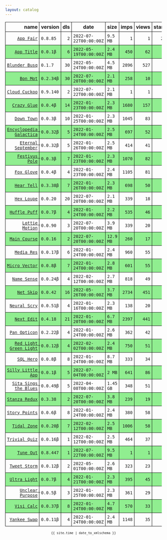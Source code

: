 ```yaml
---
layout: catalog
---
```


<style>
table {
    border-collapse: collapse;
}

td, th {
    border: 1px solid black;
    white-space: nowrap;
}

th, td {
    padding: 5px;
}

tr:nth-child(even) {
    background-color: Lightgreen;
}
</style>

| name | version | dls | date | size | imps | views | stars | issues | category |
| ---: | :------ | --: | ---- | :--- | ---: | ----: | -----:| -----: | :------- |
| [``App Fair``](https://appfair.app) | ``0.8.85`` | `2` | `2022-07-22T00:00:00Z` | `9.5 MB` | `1` | `1` | `25` | [``5``](https://github.com/App-Fair/App/issues) |  |
| [``App Title``](https://App-Title.github.io/App/) | ``0.0.1β`` | `6` | `2022-05-19T00:00:00Z` | `2.4 MB` | `450` | `62` | `0` | `0` |  |
| [``Blunder Busq``](https://www.blunderbusq.app) | ``0.1.7`` | `30` | `2022-05-24T00:00:00Z` | `4.5 MB` | `2896` | `527` | `1` | `0` |  |
| [``Bon Mot``](https://Bon-Mot.github.io/App/) | ``0.2.34β`` | `30` | `2022-07-20T00:00:00Z` | `2.1 MB` | `258` | `10` | `1` | `0` |  |
| [``Cloud Cuckoo``](https://Cloud-Cuckoo.github.io/App/) | ``0.9.140`` | `2` | `2022-07-22T00:00:00Z` | `2.1 MB` | `1` | `1` | `1` | `0` |  |
| [``Crazy Glue``](https://Crazy-Glue.github.io/App/) | ``0.0.4β`` | `14` | `2022-01-23T00:00:00Z` | `2.3 MB` | `1680` | `157` | `0` | `0` |  |
| [``Down Town``](https://Down-Town.github.io/App/) | ``0.0.3β`` | `10` | `2022-01-25T00:00:00Z` | `2.3 MB` | `1045` | `83` | `0` | `0` |  |
| [``Encyclopedia Galactica``](https://Encyclopedia-Galactica.github.io/App/) | ``0.0.32β`` | `5` | `2022-01-24T00:00:00Z` | `2.5 MB` | `697` | `52` | `0` | `0` |  |
| [``Eternal September``](https://Eternal-September.github.io/App/) | ``0.0.32β`` | `5` | `2022-01-26T00:00:00Z` | `2.5 MB` | `414` | `41` | `0` | `0` |  |
| [``Festivus Pole``](https://Festivus-Pole.github.io/App/) | ``0.0.3β`` | `7` | `2022-01-23T00:00:00Z` | `2.3 MB` | `1070` | `82` | `0` | `0` |  |
| [``Fox Glove``](https://Fox-Glove.github.io/App/) | ``0.0.4β`` | `4` | `2022-01-23T00:00:00Z` | `2.4 MB` | `1105` | `81` | `0` | `0` |  |
| [``Hear Tell``](https://Hear-Tell.github.io/App/) | ``0.3.38β`` | `7` | `2022-01-26T00:00:00Z` | `2.3 MB` | `698` | `50` | `0` | `0` |  |
| [``Hex Loupe``](https://Hex-Loupe.github.io/App/) | ``0.0.20`` | `20` | `2022-07-20T00:00:00Z` | `2.1 MB` | `339` | `18` | `0` | `0` |  |
| [``Huffle Puff``](https://Huffle-Puff.github.io/App/) | ``0.0.7β`` | `4` | `2022-01-24T00:00:00Z` | `2.2 MB` | `535` | `46` | `0` | `0` |  |
| [``Lottie Motion``](https://Lottie-Motion.github.io/App/) | ``0.0.90`` | `3` | `2022-07-20T00:00:00Z` | `3.9 MB` | `339` | `20` | `0` | `0` |  |
| [``Main Course``](https://Main-Course.github.io/App/) | ``0.0.16`` | `2` | `2022-07-20T00:00:00Z` | `12.9 MB` | `260` | `17` | `0` | `0` |  |
| [``Media Res``](https://Media-Res.github.io/App/) | ``0.0.17β`` | `6` | `2022-01-24T00:00:00Z` | `2.4 MB` | `960` | `55` | `0` | `0` |  |
| [``Micro Vector``](https://Micro-Vector.github.io/App/) | ``0.0.8β`` | `7` | `2022-01-24T00:00:00Z` | `2.8 MB` | `601` | `55` | `0` | `0` |  |
| [``Name Sense``](https://Name-Sense.github.io/App/) | ``0.0.24β`` | `4` | `2022-02-12T00:00:00Z` | `2.7 MB` | `818` | `49` | `0` | `0` |  |
| [``Net Skip``](https://Net-Skip.github.io/App/) | ``0.0.42`` | `16` | `2022-05-26T00:00:00Z` | `3.7 MB` | `2734` | `451` | `0` | `0` |  |
| [``Neural Scry``](https://Neural-Scry.github.io/App/) | ``0.0.51β`` | `4` | `2022-01-16T00:00:00Z` | `2.3 MB` | `138` | `20` | `0` | `0` |  |
| [``Next Edit``](https://Next-Edit.github.io/App/) | ``0.4.18`` | `21` | `2022-01-20T00:00:00Z` | `6.7 MB` | `2397` | `441` | `0` | `0` |  |
| [``Pan Opticon``](https://Pan-Opticon.github.io/App/) | ``0.2.22β`` | `4` | `2022-01-24T00:00:00Z` | `2.6 MB` | `362` | `42` | `0` | `0` |  |
| [``Red Light Green Light``](https://Red-Light-Green-Light.github.io/App/) | ``0.0.12β`` | `4` | `2022-02-02T00:00:00Z` | `2.4 MB` | `750` | `51` | `0` | `0` |  |
| [``SQL Hero``](https://SQL-Hero.github.io/App/) | ``0.0.8β`` | `8` | `2022-01-24T00:00:00Z` | `8.7 MB` | `333` | `34` | `0` | `0` |  |
| [``Silly Little App``](https://Silly-Little-App.github.io/App/) | ``0.0.1β`` | `5` | `2022-07-04T00:00:00Z` | `2 MB` | `641` | `86` | `0` | `0` |  |
| [``Sita Sings the Blues``](https://Sita-Sings-the-Blues.github.io/App/) | ``0.0.49β`` | `5` | `2022-04-08T00:00:00Z` | `1.45 GB` | `348` | `51` | `0` | `0` |  |
| [``Stanza Redux``](https://Stanza-Redux.github.io/App/) | ``0.3.38`` | `2` | `2022-07-20T00:00:00Z` | `3.8 MB` | `239` | `19` | `1` | `0` |  |
| [``Story Points``](https://Story-Points.github.io/App/) | ``0.0.6β`` | `8` | `2022-01-24T00:00:00Z` | `2.4 MB` | `380` | `58` | `0` | `0` |  |
| [``Tidal Zone``](https://Tidal-Zone.github.io/App/) | ``0.0.20β`` | `7` | `2022-02-12T00:00:00Z` | `2.5 MB` | `1006` | `58` | `0` | `0` |  |
| [``Trivial Quiz``](https://Trivial-Quiz.github.io/App/) | ``0.0.16β`` | `1` | `2022-02-12T00:00:00Z` | `2.5 MB` | `464` | `37` | `0` | `0` |  |
| [``Tune Out``](https://Tune-Out.github.io/App/) | ``0.8.447`` | `1` | `2022-07-22T00:00:00Z` | `9.5 MB` | `1` | `1` | `1` | `0` |  |
| [``Tweet Storm``](https://Tweet-Storm.github.io/App/) | ``0.0.12β`` | `2` | `2022-05-01T00:00:00Z` | `2.6 MB` | `323` | `23` | `0` | `0` |  |
| [``Ultra Light``](https://Ultra-Light.github.io/App/) | ``0.0.7β`` | `4` | `2022-01-21T00:00:00Z` | `2.3 MB` | `395` | `45` | `0` | `0` |  |
| [``Unclear Purpose``](https://Unclear-Purpose.github.io/App/) | ``0.0.5β`` | `3` | `2022-01-25T00:00:00Z` | `2.3 MB` | `361` | `29` | `0` | `0` |  |
| [``Visi Calc``](https://Visi-Calc.github.io/App/) | ``0.0.37β`` | `8` | `2022-01-24T00:00:00Z` | `4.7 MB` | `570` | `33` | `0` | `0` |  |
| [``Yankee Swap``](https://Yankee-Swap.github.io/App/) | ``0.0.11β`` | `4` | `2022-01-24T00:00:00Z` | `2.4 MB` | `1148` | `35` | `0` | `0` |  |

<center><small><code>{{ site.time | date_to_xmlschema }}</code></small></center>
